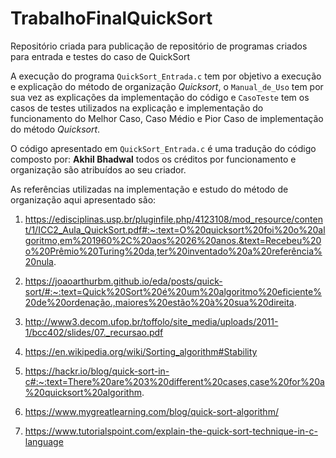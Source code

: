 # TrabalhoFinalQuickSort
Repositório criada para publicação de repositório de programas criados para entrada e testes do caso de QuickSort

A execução do programa `QuickSort_Entrada.c` tem por objetivo a execução e explicação do método de organização _Quicksort_, o `Manual_de_Uso` tem por sua vez as explicações da implementação do código e `CasoTeste` tem os casos de testes utilizados na explicação e implementação do funcionamento do Melhor Caso, Caso Médio e Pior Caso de implementação do método _Quicksort_.

O código apresentado em `QuickSort_Entrada.c` é uma tradução do código composto por: **Akhil Bhadwal** todos os créditos por funcionamento e organização são atribuídos ao seu criador.

As referências utilizadas na implementação e estudo do método de organização aqui apresentado são:

1. https://edisciplinas.usp.br/pluginfile.php/4123108/mod_resource/content/1/ICC2_Aula_QuickSort.pdf#:~:text=O%20quicksort%20foi%20o%20algoritmo,em%201960%2C%20aos%2026%20anos.&text=Recebeu%20o%20Prêmio%20Turing%20da,ter%20inventado%20a%20referência%20nula.

2. https://joaoarthurbm.github.io/eda/posts/quick-sort/#:~:text=Quick%20Sort%20é%20um%20algoritmo%20eficiente%20de%20ordenação.,maiores%20estão%20à%20sua%20direita.

3. http://www3.decom.ufop.br/toffolo/site_media/uploads/2011-1/bcc402/slides/07._recursao.pdf

4. https://en.wikipedia.org/wiki/Sorting_algorithm#Stability

5. https://hackr.io/blog/quick-sort-in-c#:~:text=There%20are%203%20different%20cases,case%20for%20a%20quicksort%20algorithm.

6. https://www.mygreatlearning.com/blog/quick-sort-algorithm/

7. https://www.tutorialspoint.com/explain-the-quick-sort-technique-in-c-language
